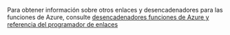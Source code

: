 Para obtener información sobre otros enlaces y desencadenadores para las funciones de Azure, consulte [desencadenadores funciones de Azure y referencia del programador de enlaces](../articles/azure-functions/functions-triggers-bindings.md)
